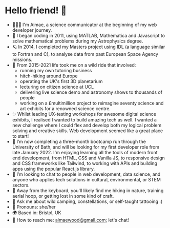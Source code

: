 # Hello friend! 🐛

<!--
**aimaewood/aimaewood** is a ✨ _special_ ✨ repository because its `README.md` (this file) appears on your GitHub profile.

Here are some ideas to get you started: -->
- 👩🏼‍🚀 I'm Aimae, a science communicator at the beginning of my web developer journey.
- 🔭 I began coding in 2011, using MATLAB, Mathematica and Javascript to solve mathematical problems during my Astrophysics degree.
- 🪐 In 2014, I completed my Masters project using IDL (a language similar to Fortran and C), to analyse data from past European Space Agency missions.
- 🎢 From 2015-2021 life took me on a wild ride that involved:
  - running my own tutoring business
  - hitch-hiking around Europe
  - operating the UK's first 3D planetarium
  - lecturing on citizen science at UCL
  - delivering live science demo and astronomy shows to thousands of people
  - working on a £multimillion project to reimagine seventy science and art exhibits for a renowned science centre.
- ✨ Whilst leading UX-testing workshops for awesome digital science exhibits, I realised I wanted to build amazing tech as well. I wanted a new challenge where I could flex and develop both my logical problem solving and creative skills. Web development seemed like a great place to start!
- 🌱 I’m now completing a three-month bootcamp run through the University of Bath, and will be looking for my first developer role from late January 2022. I'm enjoying learning all the tools of modern front end development, from HTML, CSS and Vanilla JS, to responsive design and CSS frameworks like Tailwind, to working with APIs and building apps using the popular React.js library.
- 🤔 I’m looking to chat to people in web development, data science, and anyone who applies tech solutions in cultural, environmental, or STEM sectors.
- 🍄 Away from the keyboard, you'll likely find me hiking in nature, training aerial hoop, or getting lost in some kind of craft.
- 💬 Ask me about wild camping, constellations, or self-taught tattooing :)
- 🌈 Pronouns: she/her
- 🌍 Based in: Bristol, UK
- 📜 How to reach me: aimaewood@gmail.com; let's chat!


